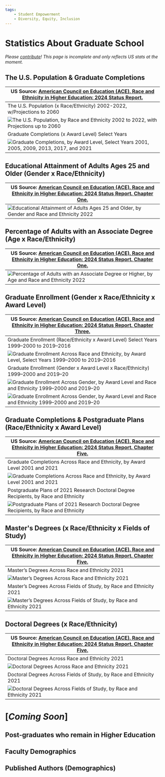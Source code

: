 ```yaml
---
tags:
    - Student Empowerment
    - Diversity, Equity, Inclusion
---
```


# Statistics About Graduate School

_Please [contribute](https://studentwiki.github.io/contribute/)! This page is incomplete and only reflects US stats at the moment._

## The U.S. Population & Graduate Completions

| US Source: [American Council on Education (ACE). Race and Ethnicity in Higher Education: 2024 Status Report.](https://www.equityinhighered.org/resources/report-downloads/race-and-ethnicity-in-higher-education-2024-status-report/) |
|---|
| The U.S. Population (x Race/Ethnicity) 2002-2022, w/Projections to 2060 |
| ![The U.S. Population, by Race and Ethnicity 2002 to 2022, with Projections up to 2060](../images/The%20U.S.%20Population,%20by%20Race%20and%20Ethnicity%202002%20to%202022,%20with%20Projections%20up%20to%202060.png) | 
| Graduate Completions (x Award Level) Select Years |
| ![Graduate Completions, by Award Level, Select Years 2001, 2005, 2009, 2013, 2017, and 2021](../images/Graduate%20Completions,%20by%20Award%20Level,%20Select%20Years%202001,%202005,%202009,%202013,%202017,%20and%202021.png) |

## Educational Attainment of Adults Ages 25 and Older (Gender x Race/Ethnicity)

| US Source: [American Council on Education (ACE). Race and Ethnicity in Higher Education: 2024 Status Report. Chapter One.](https://www.equityinhighered.org/resources/report-downloads/race-and-ethnicity-in-higher-education-2024-status-report/) |
|---|
| ![Educational Attainment of Adults Ages 25 and Older, by Gender and Race and Ethnicity 2022](../images/Educational%20Attainment%20of%20Adults%20Ages%2025%20and%20Older,%20by%20Gender%20and%20Race%20and%20Ethnicity%202022.png) |

## Percentage of Adults with an Associate Degree (Age x Race/Ethnicity)

| US Source: [American Council on Education (ACE). Race and Ethnicity in Higher Education: 2024 Status Report. **Chapter One**.](https://www.equityinhighered.org/resources/report-downloads/race-and-ethnicity-in-higher-education-2024-status-report/) |
|---|
| ![Percentage of Adults with an Associate Degree or Higher, by Age and Race and Ethnicity 2022](../images/Percentage%20of%20Adults%20with%20an%20Associate%20Degree%20or%20Higher,%20by%20Age%20and%20Race%20and%20Ethnicity%202022.png) |

## Graduate Enrollment (Gender x Race/Ethnicity x Award Level)

| US Source: [American Council on Education (ACE). Race and Ethnicity in Higher Education: 2024 Status Report. **Chapter Three**.](https://www.equityinhighered.org/resources/report-downloads/race-and-ethnicity-in-higher-education-2024-status-report/) |
|---|
| Graduate Enrollment (Race/Ethnicity x Award Level) Select Years 1999–2000 to 2019–2016 |
| ![Graduate Enrollment Across Race and Ethnicity, by Award Level, Select Years 1999–2000 to 2019–2016](../images/Graduate%20Enrollment%20Across%20Race%20and%20Ethnicity,%20by%20Award%20Level,%20Select%20Years%201999–2000%20to%202019–2016.png) |
| Graduate Enrollment (Gender x Award Level x Race/Ethnicity) 1999–2000 and 2019–20 |
| ![Graduate Enrollment Across Gender, by Award Level and Race and Ethnicity 1999–2000 and 2019–20](../images/Graduate%20Enrollment%20Across%20Gender,%20by%20Award%20Level%20and%20Race%20and%20Ethnicity%201999–2000%20and%202019–20--1.png) |
| ![Graduate Enrollment Across Gender, by Award Level and Race and Ethnicity 1999–2000 and 2019–20](../images/Graduate%20Enrollment%20Across%20Gender,%20by%20Award%20Level%20and%20Race%20and%20Ethnicity%201999–2000%20and%202019–20--2.png) |

## Graduate Completions & Postgraduate Plans (Race/Ethnicity x Award Level)

| US Source: [American Council on Education (ACE). Race and Ethnicity in Higher Education: 2024 Status Report. **Chapter Five**.](https://www.equityinhighered.org/resources/report-downloads/race-and-ethnicity-in-higher-education-2024-status-report/) |
|---|
| Graduate Completions Across Race and Ethnicity, by Award Level 2001 and 2021 |
| ![Graduate Completions Across Race and Ethnicity, by Award Level 2001 and 2021](../images/Graduate%20Completions%20Across%20Race%20and%20Ethnicity,%20by%20Award%20Level%202001%20and%202021.png) |
| Postgraduate Plans of 2021 Research Doctoral Degree Recipients, by Race and Ethnicity |
| ![Postgraduate Plans of 2021 Research Doctoral Degree Recipients, by Race and Ethnicity](../images/Postgraduate%20Plans%20of%202021%20Research%20Doctoral%20Degree%20Recipients,%20by%20Race%20and%20Ethnicity.png) |

## Master's Degrees (x Race/Ethnicity x Fields of Study)

| US Source: [American Council on Education (ACE). Race and Ethnicity in Higher Education: 2024 Status Report. **Chapter Five**.](https://www.equityinhighered.org/resources/report-downloads/race-and-ethnicity-in-higher-education-2024-status-report/) |
|---|
| Master’s Degrees Across Race and Ethnicity 2021 |
| ![Master’s Degrees Across Race and Ethnicity 2021](../images/Master’s%20Degrees%20Across%20Race%20and%20Ethnicity%202021.png) |
| Master’s Degrees Across Fields of Study, by Race and Ethnicity 2021 |
| ![Master’s Degrees Across Fields of Study, by Race and Ethnicity 2021](../images/Master’s%20Degrees%20Across%20Fields%20of%20Study,%20by%20Race%20and%20Ethnicity%202021.png) |

## Doctoral Degrees (x Race/Ethnicity)

| US Source: [American Council on Education (ACE). Race and Ethnicity in Higher Education: 2024 Status Report. **Chapter Five**.](https://www.equityinhighered.org/resources/report-downloads/race-and-ethnicity-in-higher-education-2024-status-report/) |
|---|
| Doctoral Degrees Across Race and Ethnicity 2021 |
| ![Doctoral Degrees Across Race and Ethnicity 2021](../images/Doctoral%20Degrees%20Across%20Race%20and%20Ethnicity%202021.png) |
| Doctoral Degrees Across Fields of Study, by Race and Ethnicity 2021 |
| ![Doctoral Degrees Across Fields of Study, by Race and Ethnicity 2021](../images/Doctoral%20Degrees%20Across%20Fields%20of%20Study,%20by%20Race%20and%20Ethnicity%202021.png) |

# [_Coming Soon_]

## Post-graduates who remain in Higher Education

## Faculty Demographics

## Published Authors (Demographics)